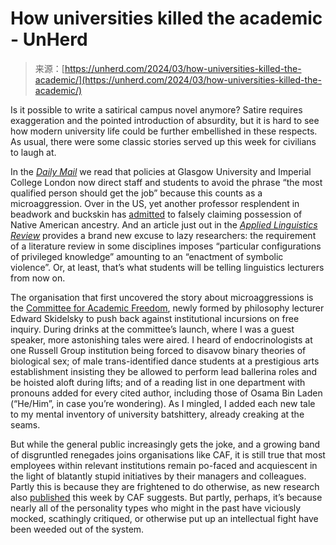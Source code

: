 <!--yml
category: 未分类
date: 2024-05-27 14:36:55
-->

# How universities killed the academic - UnHerd

> 来源：[https://unherd.com/2024/03/how-universities-killed-the-academic/](https://unherd.com/2024/03/how-universities-killed-the-academic/)

Is it possible to write a satirical campus novel anymore? Satire requires exaggeration and the pointed introduction of absurdity, but it is hard to see how modern university life could be further embellished in these respects. As usual, there were some classic stories served up this week for civilians to laugh at.

In the [*Daily Mail*](https://www.dailymail.co.uk/news/article-13120817/microaggression-Britain-universities.html) we read that policies at Glasgow University and Imperial College London now direct staff and students to avoid the phrase “the most qualified person should get the job” because this counts as a microaggression. Over in the US, yet another professor resplendent in beadwork and buckskin has [admitted](https://www.newyorker.com/magazine/2024/03/04/a-professor-claimed-to-be-native-american-did-she-know-she-wasnt) to falsely claiming possession of Native American ancestry. And an article just out in the [*Applied Linguistics Review*](https://www.degruyter.com/document/doi/10.1515/applirev-2024-0014/html) provides a brand new excuse to lazy researchers: the requirement of a literature review in some disciplines imposes “particular configurations of privileged knowledge” amounting to an “enactment of symbolic violence”. Or, at least, that’s what students will be telling linguistics lecturers from now on.

The organisation that first uncovered the story about microaggressions is the [Committee for Academic Freedom](https://afcomm.org.uk/), newly formed by philosophy lecturer Edward Skidelsky to push back against institutional incursions on free inquiry. During drinks at the committee’s launch, where I was a guest speaker, more astonishing tales were aired. I heard of endocrinologists at one Russell Group institution being forced to disavow binary theories of biological sex; of male trans-identified dance students at a prestigious arts establishment insisting they be allowed to perform lead ballerina roles and be hoisted aloft during lifts; and of a reading list in one department with pronouns added for every cited author, including those of Osama Bin Laden (“He/Him”, in case you’re wondering). As I mingled, I added each new tale to my mental inventory of university batshittery, already creaking at the seams.

But while the general public increasingly gets the joke, and a growing band of disgruntled renegades joins organisations like CAF, it is still true that most employees within relevant institutions remain po-faced and acquiescent in the light of blatantly stupid initiatives by their managers and colleagues. Partly this is because they are frightened to do otherwise, as new research also [published](https://afcomm.org.uk/2024/02/22/caf-survey-reveals-climate-of-oppression-and-fear-in-uk-universities/) this week by CAF suggests. But partly, perhaps, it’s because nearly all of the personality types who might in the past have viciously mocked, scathingly critiqued, or otherwise put up an intellectual fight have been weeded out of the system.